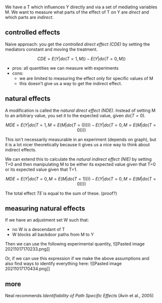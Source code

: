 We have a T which influences Y directly and via a set of mediating variables M. We want to measure what parts of the effect of T on Y are *direct* and which parts are *indirect*.


## controlled effects

Naive approach: you get the *controlled direct effect (CDE)* by setting the mediators constant and moving the treatment.

$$CDE = E(Y | do(T=1, M)) - E(Y | do(T=0, M))$$

- pros: all quantities we can measure with experiments
- cons:
	- we are limited to measuring the effect only for specific values of M
	- this doesn't give us a way to get the indirect effect.


## natural effects

A modification is called the *natural direct effect (NDE)*. Instead of setting M to an arbitrary value, you set it to the expected value, given $do(T=0)$.

$$MDE = E(Y | do(T=1, M=E(M | do(T=0)))) - E(Y | do(T=0, M=E(M | do(T=0))))$$

This isn't necessarily measurable in an experiment (depends on graph), but it is a lot nicer theoretically because it gives us a nice way to think about indirect effects.

We can extend this to calculate the *natural indirect effect (NIE)* by setting T=0 and then manipulating M to be either its expected value given that T=0 or its expected value given that T=1.

$$MDE = E(Y | do(T=0, M=E(M | do(T=1)))) - E(Y | do(T=0, M=E(M | do(T=0))))$$

The total effect $TE$ is equal to the sum of these. (proof?)


## measuring natural effects

If we have an adjustment set W such that:
- no W is a descendant of T
- W blocks all backdoor paths from M to Y

Then we can use the following experimental quantity,
![[Pasted image 20211017170233.png]]

Or, if we can use this expression if we make the above assumptions and also find ways to identify everything here:
![[Pasted image 20211017170434.png]]


## more
Neal recommends *Identifiability of Path Specific Effects* (Avin et al., 2005)

